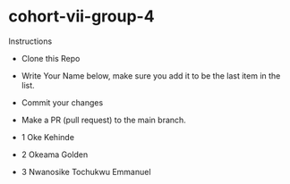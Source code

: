 # cohort-vii-group-4

Instructions

- Clone this Repo
- Write Your Name below, make sure you add it to be the last item in the list.
- Commit your changes
- Make a PR (pull request) to the main branch.

- 1 Oke Kehinde
- 2 Okeama Golden
- 3 Nwanosike Tochukwu Emmanuel
